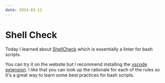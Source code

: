 ```yaml
---
date: 2024-03-12
---
```


# Shell Check

Today I learned about [ShellCheck](https://www.shellcheck.net/) which is essentially a linter for bash scripts.

You can try it on the website but I recommend installing the [vscode extension](https://marketplace.visualstudio.com/items?itemName=timonwong.shellcheck).
I like that you can look up the rationale for each of the rules so it's a great way to learn some best practices for bash scripts. 